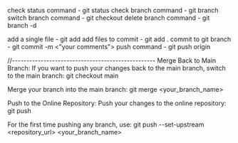 check status command - git status
check branch command - git branch
switch branch command - git checkout <branch name>
delete branch command - git branch -d <branch name>

add a single file - git add <file-name>
add files to commit - git add .
commit to git branch - git commit -m <"your comments">
push command - git push origin <branch name>




//--------------------------------------------------
Merge Back to Main Branch:
If you want to push your changes back to the main branch, switch to the main branch:
git checkout main

Merge your branch into the main branch:
git merge <your_branch_name>

Push to the Online Repository:
Push your changes to the online repository:
git push

For the first time pushing any branch, use:
git push --set-upstream <repository_url> <your_branch_name>